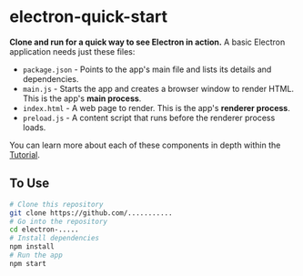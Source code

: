 # electron-quick-start

**Clone and run for a quick way to see Electron in action.**
A basic Electron application needs just these files:

- `package.json` - Points to the app's main file and lists its details and dependencies.
- `main.js` - Starts the app and creates a browser window to render HTML. This is the app's **main process**.
- `index.html` - A web page to render. This is the app's **renderer process**.
- `preload.js` - A content script that runs before the renderer process loads.

You can learn more about each of these components in depth within the [Tutorial](https://electronjs.org/docs/latest/tutorial/tutorial-prerequisites).

## To Use

```bash
# Clone this repository
git clone https://github.com/...........
# Go into the repository
cd electron-.....
# Install dependencies
npm install
# Run the app
npm start
```